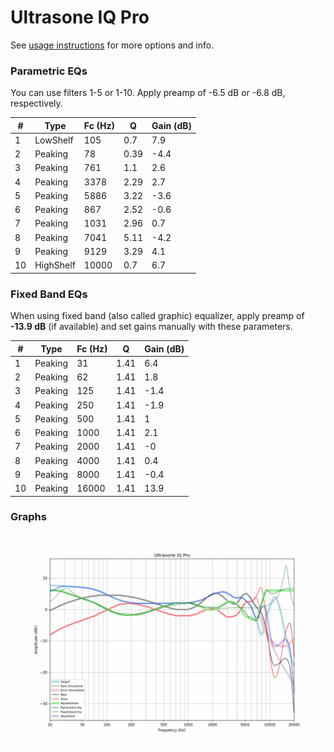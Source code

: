 # Ultrasone IQ Pro
See [usage instructions](https://github.com/jaakkopasanen/AutoEq#usage) for more options and info.

### Parametric EQs
You can use filters 1-5 or 1-10. Apply preamp of -6.5 dB or -6.8 dB, respectively.

|   # | Type      |   Fc (Hz) |    Q |   Gain (dB) |
|-----|-----------|-----------|------|-------------|
|   1 | LowShelf  |       105 | 0.7  |         7.9 |
|   2 | Peaking   |        78 | 0.39 |        -4.4 |
|   3 | Peaking   |       761 | 1.1  |         2.6 |
|   4 | Peaking   |      3378 | 2.29 |         2.7 |
|   5 | Peaking   |      5886 | 3.22 |        -3.6 |
|   6 | Peaking   |       867 | 2.52 |        -0.6 |
|   7 | Peaking   |      1031 | 2.96 |         0.7 |
|   8 | Peaking   |      7041 | 5.11 |        -4.2 |
|   9 | Peaking   |      9129 | 3.29 |         4.1 |
|  10 | HighShelf |     10000 | 0.7  |         6.7 |

### Fixed Band EQs
When using fixed band (also called graphic) equalizer, apply preamp of **-13.9 dB** (if available) and set gains manually with these parameters.

|   # | Type    |   Fc (Hz) |    Q |   Gain (dB) |
|-----|---------|-----------|------|-------------|
|   1 | Peaking |        31 | 1.41 |         6.4 |
|   2 | Peaking |        62 | 1.41 |         1.8 |
|   3 | Peaking |       125 | 1.41 |        -1.4 |
|   4 | Peaking |       250 | 1.41 |        -1.9 |
|   5 | Peaking |       500 | 1.41 |         1   |
|   6 | Peaking |      1000 | 1.41 |         2.1 |
|   7 | Peaking |      2000 | 1.41 |        -0   |
|   8 | Peaking |      4000 | 1.41 |         0.4 |
|   9 | Peaking |      8000 | 1.41 |        -0.4 |
|  10 | Peaking |     16000 | 1.41 |        13.9 |

### Graphs
![](./Ultrasone%20IQ%20Pro.png)
